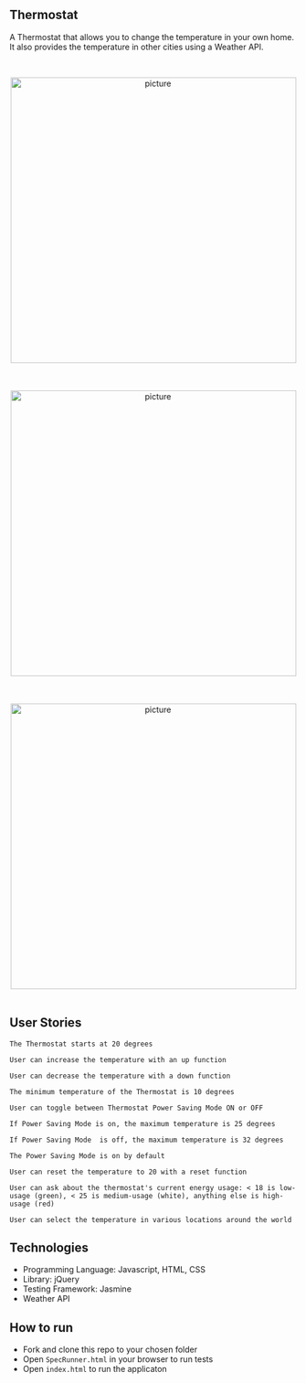 ## Thermostat

A Thermostat that allows you to change the temperature in your own home. It also provides the temperature in other cities using a Weather API.

<br>
<p align="center">
<img width="500" alt="picture" src="https://github.com/RichEwin/thermostat-javascript/blob/master/img/Screenshot%202020-07-18%20at%2019.01.27.png?raw=true">
<br><br>
<br>
<p align="center">
<img width="500" alt="picture" src="https://github.com/RichEwin/thermostat-javascript/blob/master/img/Screenshot%202020-07-18%20at%2019.02.26.png?raw=true">
<br><br>
<br>
<p align="center">
<img width="500" alt="picture" src="https://github.com/RichEwin/thermostat-javascript/blob/master/img/Screenshot%202020-07-18%20at%2019.02.49.png?raw=true">
<br><br>

## User Stories

```
The Thermostat starts at 20 degrees
```
```
User can increase the temperature with an up function
```
```
User can decrease the temperature with a down function
```
```
The minimum temperature of the Thermostat is 10 degrees
```
```
User can toggle between Thermostat Power Saving Mode ON or OFF
```
```
If Power Saving Mode is on, the maximum temperature is 25 degrees
```
```
If Power Saving Mode  is off, the maximum temperature is 32 degrees
```
```
The Power Saving Mode is on by default
```
```
User can reset the temperature to 20 with a reset function
```
```
User can ask about the thermostat's current energy usage: < 18 is low-usage (green), < 25 is medium-usage (white), anything else is high-usage (red)
```
```
User can select the temperature in various locations around the world
```

## Technologies

- Programming Language: Javascript, HTML, CSS
- Library: jQuery
- Testing Framework: Jasmine
- Weather API 

## How to run 

- Fork and clone this repo to your chosen folder
- Open ```SpecRunner.html``` in your browser to run tests
- Open ```index.html``` to run the applicaton


